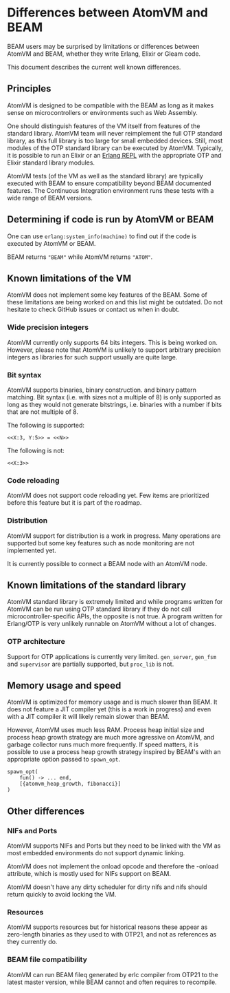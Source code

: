 <!--
 Copyright 2025 Paul Guyot <pguyot@kallisys.net>

 SPDX-License-Identifier: Apache-2.0 OR LGPL-2.1-or-later
-->

# Differences between AtomVM and BEAM

BEAM users may be surprised by limitations or differences between AtomVM and BEAM, whether they write Erlang, Elixir or Gleam code.

This document describes the current well known differences.

## Principles

AtomVM is designed to be compatible with the BEAM as long as it makes sense on microcontrollers or environments such as Web Assembly.

One should distinguish features of the VM itself from features of the standard library. AtomVM team will never reimplement the full OTP standard library, as this full library is too large for small embedded devices. Still, most modules of the OTP standard library can be executed by AtomVM. Typically, it is possible to run an Elixir or an [Erlang REPL](https://github.com/pguyot/atomvm_shell) with the appropriate OTP and Elixir standard library modules.

AtomVM tests (of the VM as well as the standard library) are typically executed with BEAM to ensure compatibility beyond BEAM documented features. The Continuous Integration environment runs these tests with a wide range of BEAM versions.

## Determining if code is run by AtomVM or BEAM

One can use `erlang:system_info(machine)` to find out if the code is executed by AtomVM or BEAM.

BEAM returns `"BEAM"` while AtomVM returns `"ATOM"`.

## Known limitations of the VM

AtomVM does not implement some key features of the BEAM. Some of these limitations are being worked on and this list might be outdated. Do not hesitate to check GitHub issues or contact us when in doubt.

### Wide precision integers

AtomVM currently only supports 64 bits integers. This is being worked on. However, please note that AtomVM is unlikely to support arbitrary precision integers as libraries for such support usually are quite large.

### Bit syntax

AtomVM supports binaries, binary construction. and binary pattern matching. Bit syntax (i.e. with sizes not a multiple of 8) is only supported as long as they would not generate bitstrings, i.e. binaries with a number if bits that are not multiple of 8.

The following is supported:

    <<X:3, Y:5>> = <<N>>

The following is not:

    <<X:3>>

### Code reloading

AtomVM does not support code reloading yet. Few items are prioritized before this feature but it is part of the roadmap.

### Distribution

AtomVM support for distribution is a work in progress. Many operations are supported but some key features such as node monitoring are not implemented yet.

It is currently possible to connect a BEAM node with an AtomVM node.

## Known limitations of the standard library

AtomVM standard library is extremely limited and while programs written for AtomVM can be run using OTP standard library if they do not call microcontroller-specific APIs, the opposite is not true. A program written for Erlang/OTP is very unlikely runnable on AtomVM without a lot of changes.

### OTP architecture

Support for OTP applications is currently very limited. `gen_server`, `gen_fsm` and `supervisor` are partially supported, but `proc_lib` is not.

## Memory usage and speed

AtomVM is optimized for memory usage and is
much slower than BEAM. It does not feature a JIT compiler yet (this is a work in progress) and even with a JIT compiler it will likely remain slower than BEAM.

However, AtomVM uses much less RAM. Process heap initial size and process heap growth strategy are much more agressive on AtomVM, and garbage collector runs much more frequently. If speed matters, it is possible to use a process heap growth strategy inspired by BEAM's with an appropriate option passed to `spawn_opt`.

    spawn_opt(
        fun() -> ... end,
        [{atomvm_heap_growth, fibonacci}]
    )

## Other differences

### NIFs and Ports

AtomVM supports NIFs and Ports but they need to be linked with the VM as most embedded environments do not support dynamic linking.

AtomVM does not implement the onload opcode and therefore the -onload attribute, which is mostly used for NIFs support on BEAM.

AtomVM doesn't have any dirty scheduler for dirty nifs and nifs should return quickly to avoid locking the VM.

### Resources

AtomVM supports resources but for historical reasons these appear as zero-length binaries as they used to with OTP21, and not as references as they currently do.

### BEAM file compatibility

AtomVM can run BEAM fileq generated by erlc compiler from OTP21 to the latest master version, while BEAM cannot and often requires to recompile.
